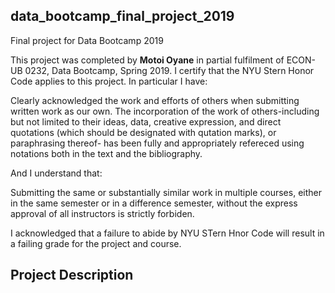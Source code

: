 ## data_bootcamp_final_project_2019
Final project for Data Bootcamp 2019

This project was completed by **Motoi Oyane** in partial fulfilment of ECON-UB 0232, Data Bootcamp, Spring 2019. I certify that the NYU Stern Honor Code applies to this project. In particular I have:

Clearly acknowledged the work and efforts of others when submitting written work as our own. The incorporation of the work of others-including but not limited to their ideas, data, creative expression, and direct quotations (which should be designated with qutation marks), or paraphrasing thereof- has been fully and appropriately refereced using notations both in the text and the bibliography.

And I understand that:

Submitting the same or substantially similar work in multiple courses, either in the same semester or in a difference semester, without the express approval of all instructors is strictly forbiden.

I acknowledged that a failure to abide by NYU STern Hnor Code will result in a failing grade for the project and course.

## Project Description
